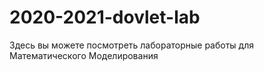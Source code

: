# 2020-2021-dovlet-lab

Здесь вы можете посмотреть лабораторные работы для Математического Моделирования
